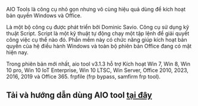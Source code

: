 AIO Tools là công cụ nhỏ gọn nhưng vô cùng hiệu quả dùng để kích hoạt bản quyền Windows và Office.

Là một bộ công cụ được phát triển bởi Dominic Savio. Công cụ sử dụng kỹ thuật Script. Script là một kỹ thuật tự động chạy một tập lệnh để giải quyết công việc cụ thể nào đó. Phần mềm này có chức năng giúp kích hoạt bản quyền của hệ điều hành Windows và toàn bộ phiên bản Office đang có mặt hiện nay.

Trong phiên bản mới nhất, aio tool v3.1.3 hỗ trợ Kích hoạt Win 7, Win 8, Win 10 pro, Win 10 IoT Enterprise, Win 10 LTSC, Win Server, Office 2010, 2023, 2016, 2019 và Office 365. frpfile (frp bypass, samfirm frp tool).

## Tải và hướng dẫn dùng AIO tool [tại đây](https://isangtao.com/download-aio-tools-3-1-3-tai-aio-tools-kich-hoat-win-office/)
